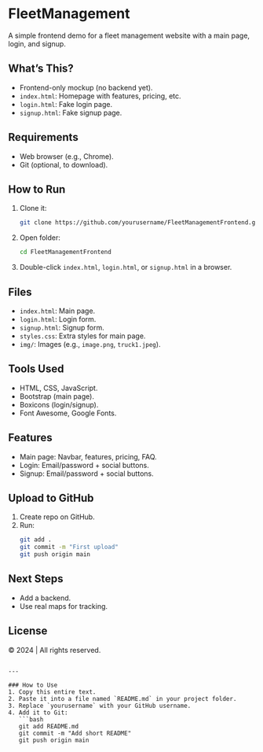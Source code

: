 
# FleetManagement

A simple frontend demo for a fleet management website with a main page, login, and signup.

## What’s This?
- Frontend-only mockup (no backend yet).
- `index.html`: Homepage with features, pricing, etc.
- `login.html`: Fake login page.
- `signup.html`: Fake signup page.

## Requirements
- Web browser (e.g., Chrome).
- Git (optional, to download).

## How to Run
1. Clone it:
   ```bash
   git clone https://github.com/yourusername/FleetManagementFrontend.git
   ```
2. Open folder:
   ```bash
   cd FleetManagementFrontend
   ```
3. Double-click `index.html`, `login.html`, or `signup.html` in a browser.

## Files
- `index.html`: Main page.
- `login.html`: Login form.
- `signup.html`: Signup form.
- `styles.css`: Extra styles for main page.
- `img/`: Images (e.g., `image.png`, `truck1.jpeg`).

## Tools Used
- HTML, CSS, JavaScript.
- Bootstrap (main page).
- Boxicons (login/signup).
- Font Awesome, Google Fonts.

## Features
- Main page: Navbar, features, pricing, FAQ.
- Login: Email/password + social buttons.
- Signup: Email/password + social buttons.

## Upload to GitHub
1. Create repo on GitHub.
2. Run:
   ```bash
   git add .
   git commit -m "First upload"
   git push origin main
   ```

## Next Steps
- Add a backend.
- Use real maps for tracking.

## License
© 2024 | All rights reserved.
```

---

### How to Use
1. Copy this entire text.
2. Paste it into a file named `README.md` in your project folder.
3. Replace `yourusername` with your GitHub username.
4. Add it to Git:
   ```bash
   git add README.md
   git commit -m "Add short README"
   git push origin main
   ```
